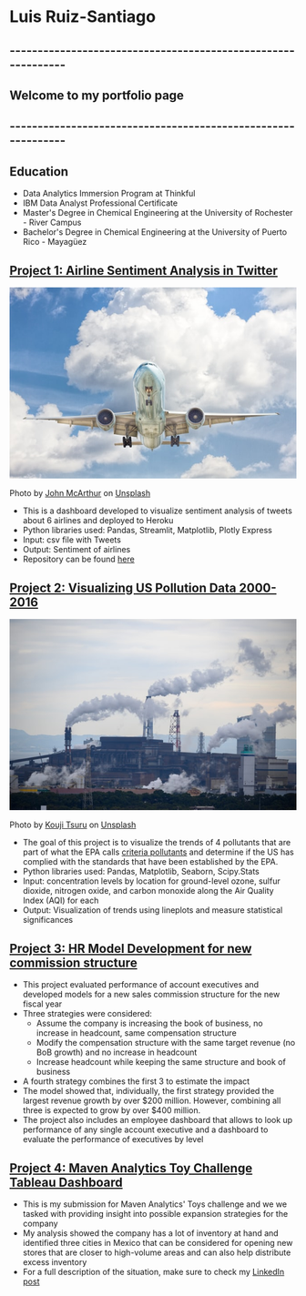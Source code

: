 # Luis Ruiz-Santiago
## -------------------------------------------------------------
## Welcome to my portfolio page
## -------------------------------------------------------------

## Education
- Data Analytics Immersion Program at Thinkful
- IBM Data Analyst Professional Certificate
- Master's Degree in Chemical Engineering at the University of Rochester - River Campus
- Bachelor's Degree in Chemical Engineering at the University of Puerto Rico - Mayagüez

## [Project 1: Airline Sentiment Analysis in Twitter](https://airline-sentiments.herokuapp.com/)
![IMG](john-mcarthur-PrdNTrIrG8w-unsplash.jpg)

Photo by <a href="https://unsplash.com/@snowjam?utm_source=unsplash&utm_medium=referral&utm_content=creditCopyText">John McArthur</a> on <a href="https://unsplash.com/s/photos/air-travel?utm_source=unsplash&utm_medium=referral&utm_content=creditCopyText">Unsplash</a>
  
- This is a dashboard developed to visualize sentiment analysis of tweets about 6 airlines and deployed to Heroku
- Python libraries used: Pandas, Streamlit, Matplotlib, Plotly Express
- Input: csv file with Tweets
- Output: Sentiment of airlines
- Repository can be found [here](https://github.com/ldruizsan/airlines-sentiment)

## [Project 2: Visualizing US Pollution Data 2000-2016](https://gist.github.com/ldruizsan/56cbce888b288daefd14a27d73c8b479)
![IMG](kouji-tsuru--CwiIE7D5Qk-unsplash.jpg)

Photo by <a href="https://unsplash.com/@pafuxu?utm_source=unsplash&utm_medium=referral&utm_content=creditCopyText">Kouji Tsuru</a> on <a href="https://unsplash.com/s/photos/pollution?utm_source=unsplash&utm_medium=referral&utm_content=creditCopyText">Unsplash</a>
  
- The goal of this project is to visualize the trends of 4 pollutants that are part of what the EPA calls [criteria pollutants](https://www.epa.gov/criteria-air-pollutants) and determine if the US has complied with the standards that have been established by the EPA.
- Python libraries used: Pandas, Matplotlib, Seaborn, Scipy.Stats
- Input: concentration levels by location for ground-level ozone, sulfur dioxide, nitrogen oxide, and carbon monoxide along the Air Quality Index (AQI) for each
- Output: Visualization of trends using lineplots and measure statistical significances

## [Project 3: HR Model Development for new commission structure](https://drive.google.com/file/d/1n1fFSaahajSvQBpIWrrh4Mkkgloesfou/view?usp=sharing)
- This project evaluated performance of account executives and developed models for a new sales commission structure for the new fiscal year
- Three strategies were considered:
  - Assume the company is increasing the book of business, no increase in headcount, same compensation structure
  - Modify the compensation structure with the same target revenue (no BoB growth) and no increase in headcount
  - Increase headcount while keeping the same structure and book of business
- A fourth strategy combines the first 3 to estimate the impact
- The model showed that, individually, the first strategy provided the largest revenue growth by over $200 million. However, combining all three is expected to grow by over $400 million.
- The project also includes an employee dashboard that allows to look up performance of any single account executive and a dashboard to evaluate the performance of executives by level

## [Project 4: Maven Analytics Toy Challenge Tableau Dashboard](https://public.tableau.com/app/profile/luis.ruiz.santiago/viz/MavenMexicoToyStoreChallenge/MavenToyCompanyinMexico)
- This is my submission for Maven Analytics' Toys challenge and we we tasked with providing insight into possible expansion strategies for the company
- My analysis showed the company has a lot of inventory at hand and identified three cities in Mexico that can be considered for opening new stores that are closer to high-volume areas and can also help distribute excess inventory
- For a full description of the situation, make sure to check my [LinkedIn post](https://www.linkedin.com/posts/luisruiz1_maventoyschallenge-activity-6800563436620267520-6hk3)
